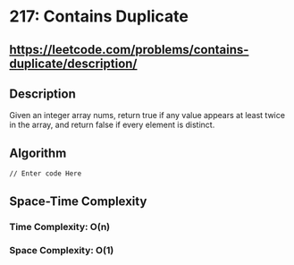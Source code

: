 # 217: Contains Duplicate

## https://leetcode.com/problems/contains-duplicate/description/

## Description
Given an integer array nums, return true if any value appears at least twice in the array, and return false if every element is distinct.


## Algorithm
`````
// Enter code Here
`````

## Space-Time Complexity
### Time Complexity: O(n)
### Space Complexity: O(1)
